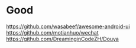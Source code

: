 # Good
https://github.com/wasabeef/awesome-android-ui  
https://github.com/motianhuo/wechat  
https://github.com/DreaminginCodeZH/Douya
